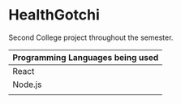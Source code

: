 # HealthGotchi
Second College project throughout the semester.


| Programming Languages being used  |
| ------------- |
| React  |
| Node.js  |
|   |
